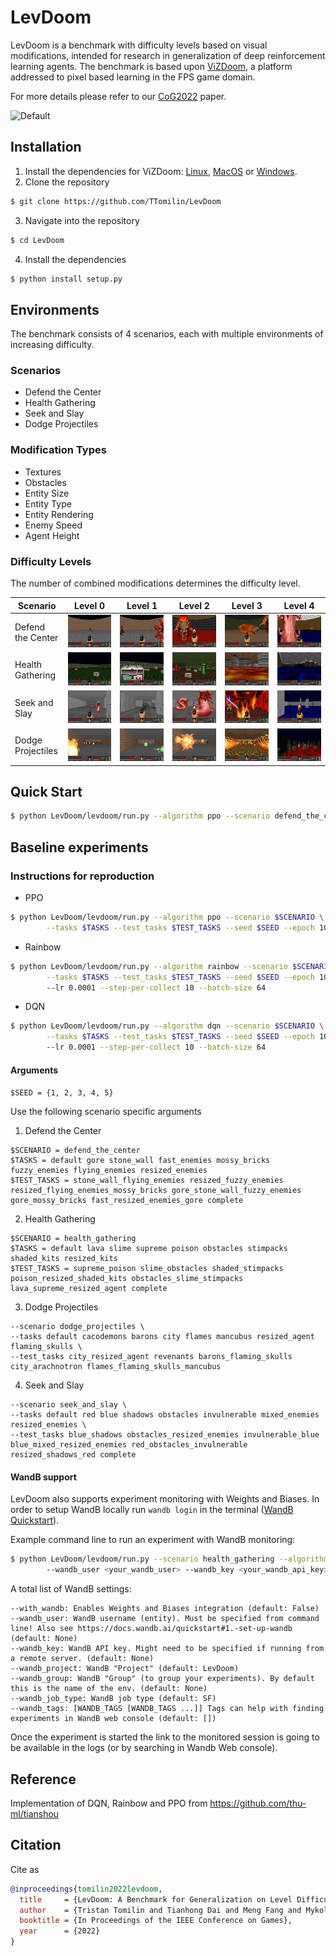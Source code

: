 # LevDoom
LevDoom is a benchmark with difficulty levels based on visual modifications, intended for research in generalization of deep reinforcement learning agents. The benchmark is based upon [ViZDoom](https://github.com/mwydmuch/ViZDoom), a platform addressed to pixel based learning in the FPS game domain.

For more details please refer to our [CoG2022](https://ieee-cog.org/2022/assets/papers/paper_30.pdf) paper.

![Default](assets/gifs/scenarios.gif)

## Installation
1. Install the dependencies for ViZDoom: [Linux](https://github.com/mwydmuch/ViZDoom/blob/master/doc/Building.md#-linux), [MacOS](https://github.com/mwydmuch/ViZDoom/blob/master/doc/Building.md#-linux) or [Windows](https://github.com/mwydmuch/ViZDoom/blob/master/doc/Building.md#-windows).
2. Clone the repository
```bash
$ git clone https://github.com/TTomilin/LevDoom
```
3. Navigate into the repository
```bash
$ cd LevDoom
```
4. Install the dependencies 
```bash 
$ python install setup.py
```
## Environments
The benchmark consists of 4 scenarios, each with multiple environments of increasing difficulty.

### Scenarios
- Defend the Center
- Health Gathering
- Seek and Slay
- Dodge Projectiles

### Modification Types
- Textures
- Obstacles
- Entity Size
- Entity Type
- Entity Rendering
- Enemy Speed
- Agent Height

### Difficulty Levels
The number of combined modifications determines the difficulty level.

| Scenario          | Level 0                                                          | Level 1                                                                   | Level 2                                                                                                | Level 3                                                                                                                    | Level 4                                                            |
|-------------------|------------------------------------------------------------------|---------------------------------------------------------------------------|--------------------------------------------------------------------------------------------------------|----------------------------------------------------------------------------------------------------------------------------|--------------------------------------------------------------------|
| Defend the Center | ![Default](assets/images/defend_the_center/Level0_Default.png?raw=true) | ![Gore](assets/images/defend_the_center/Level1_Gore.png?raw=true)                | ![Stone Wall + Flying Enemies](assets/images/defend_the_center/Level2_Stone_Wall_Flying_Enemies.png?raw=true) | ![Resized Flying Enemies + Mossy Bricks](assets/images/defend_the_center/Level3_Resized_Flying_Enemies_Mossy_Bricks.png?raw=true) | ![Complete](assets/images/defend_the_center/Level4_Complete.png?raw=true) |
| Health Gathering  | ![Default](assets/images/health_gathering/Level0_Default.png?raw=true)  | ![Resized Kits](assets/images/health_gathering/Level1_Resized_Kits.png?raw=true) | ![Stone Wall + Flying Enemies](assets/images/health_gathering/Level2_Slime_Obstacles.png?raw=true)            | ![Lava + Supreme + Resized Agent](assets/images/health_gathering/Level3_Lava_Supreme_Resized_Agent.png?raw=true)                  | ![Complete](assets/images/health_gathering/Level4_Complete.png?raw=true)  |
| Seek and Slay     | ![Default](assets/images/seek_and_slay/Level0_Default.png?raw=true)     | ![Shadows](assets/images/seek_and_slay/Level1_Shadows.png?raw=true)              | ![Obstacles + Resized Enemies](assets/images/seek_and_slay/Level2_Obstacles_Resized_Enemies.png?raw=true)     | ![Red + Obstacles + Invulnerable](assets/images/seek_and_slay/Level3_Red_Obstacles_Invulnerable.png?raw=true)                     | ![Complete](assets/images/seek_and_slay/Level4_Complete.png?raw=true)     |
| Dodge Projectiles | ![Default](assets/images/dodge_projectiles/Level0_Default.png?raw=true) | ![Barons](assets/images/dodge_projectiles/Level1_Barons.png?raw=true)            | ![Revenants](assets/images/dodge_projectiles/Level2_Revenants.png?raw=true)                                   | ![Flames + Flaming Skulls + Mancubus](assets/images/dodge_projectiles/Level3_Flames_Flaming_Skulls_Mancubus.png?raw=true)         | ![Complete](assets/images/dodge_projectiles/Level4_Complete.png?raw=true) |

## Quick Start
```bash
$ python LevDoom/levdoom/run.py --algorithm ppo --scenario defend_the_center
```

## Baseline experiments

[//]: # (### Results)
[//]: # (TODO)

### Instructions for reproduction
- PPO
```bash
$ python LevDoom/levdoom/run.py --algorithm ppo --scenario $SCENARIO \
        --tasks $TASKS --test_tasks $TEST_TASKS --seed $SEED --epoch 100
```
- Rainbow
```bash
$ python LevDoom/levdoom/run.py --algorithm rainbow --scenario $SCENARIO \
        --tasks $TASKS --test_tasks $TEST_TASKS --seed $SEED --epoch 100 \ 
        --lr 0.0001 --step-per-collect 10 --batch-size 64
```
- DQN
```bash
$ python LevDoom/levdoom/run.py --algorithm dqn --scenario $SCENARIO \
        --tasks $TASKS --test_tasks $TEST_TASKS --seed $SEED --epoch 100 \ 
        --lr 0.0001 --step-per-collect 10 --batch-size 64
```

#### Arguments

`$SEED = {1, 2, 3, 4, 5}`

Use the following scenario specific arguments

1. Defend the Center
```
$SCENARIO = defend_the_center
$TASKS = default gore stone_wall fast_enemies mossy_bricks fuzzy_enemies flying_enemies resized_enemies
$TEST_TASKS = stone_wall_flying_enemies resized_fuzzy_enemies resized_flying_enemies_mossy_bricks gore_stone_wall_fuzzy_enemies gore_mossy_bricks fast_resized_enemies_gore complete
```
2. Health Gathering
```
$SCENARIO = health_gathering
$TASKS = default lava slime supreme poison obstacles stimpacks shaded_kits resized_kits
$TEST_TASKS = supreme_poison slime_obstacles shaded_stimpacks poison_resized_shaded_kits obstacles_slime_stimpacks lava_supreme_resized_agent complete
```
3. Dodge Projectiles
```
--scenario dodge_projectiles \
--tasks default cacodemons barons city flames mancubus resized_agent flaming_skulls \
--test_tasks city_resized_agent revenants barons_flaming_skulls city_arachnotron flames_flaming_skulls_mancubus
```
4. Seek and Slay
```
--scenario seek_and_slay \
--tasks default red blue shadows obstacles invulnerable mixed_enemies resized_enemies \
--test_tasks blue_shadows obstacles_resized_enemies invulnerable_blue blue_mixed_resized_enemies red_obstacles_invulnerable resized_shadows_red complete
```

#### WandB support

LevDoom also supports experiment monitoring with Weights and Biases. In order to setup WandB locally
run `wandb login` in the terminal ([WandB Quickstart](https://docs.wandb.ai/quickstart#1.-set-up-wandb)).

Example command line to run an experiment with WandB monitoring:

```bash
$ python LevDoom/levdoom/run.py --scenario health_gathering --algorithm ppo --with_wandb True \ 
        --wandb_user <your_wandb_user> --wandb_key <your_wandb_api_key> --wandb_tags benchmark doom ppo
```

A total list of WandB settings:

```
--with_wandb: Enables Weights and Biases integration (default: False)
--wandb_user: WandB username (entity). Must be specified from command line! Also see https://docs.wandb.ai/quickstart#1.-set-up-wandb (default: None)
--wandb_key: WandB API key. Might need to be specified if running from a remote server. (default: None)
--wandb_project: WandB "Project" (default: LevDoom)
--wandb_group: WandB "Group" (to group your experiments). By default this is the name of the env. (default: None)
--wandb_job_type: WandB job type (default: SF)
--wandb_tags: [WANDB_TAGS [WANDB_TAGS ...]] Tags can help with finding experiments in WandB web console (default: [])
```

Once the experiment is started the link to the monitored session is going to be available in the logs (or by searching in Wandb Web console).

## Reference
Implementation of DQN, Rainbow and PPO from https://github.com/thu-ml/tianshou

## Citation
Cite as
```bib
@inproceedings{tomilin2022levdoom,
  title     = {LevDoom: A Benchmark for Generalization on Level Difficulty in Reinforcement Learning},
  author    = {Tristan Tomilin and Tianhong Dai and Meng Fang and Mykola Pechenizkiy},
  booktitle = {In Proceedings of the IEEE Conference on Games},
  year      = {2022}
}
```